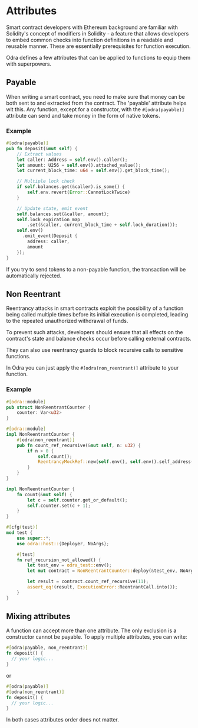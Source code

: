 # Attributes

Smart contract developers with Ethereum background are familiar with Solidity's concept of modifiers in Solidity - a feature that 
allows developers to embed common checks into function definitions in a readable and reusable manner. 
These are essentially prerequisites for function execution.

Odra defines a few attributes that can be applied to functions to equip them with superpowers.

## Payable

When writing a smart contract, you need to make sure that money can be both sent to and extracted from the contract. The 'payable' attribute helps wit this. Any function, except for a constructor, with the `#[odra(payable)]` attribute can send and take money in the form of native tokens. 

### Example

```rust title=examples/src/contracts/tlw.rs
#[odra(payable)]
pub fn deposit(&mut self) {
    // Extract values
    let caller: Address = self.env().caller();
    let amount: U256 = self.env().attached_value();
    let current_block_time: u64 = self.env().get_block_time();

    // Multiple lock check
    if self.balances.get(&caller).is_some() {
        self.env.revert(Error::CannotLockTwice)
    }

    // Update state, emit event
    self.balances.set(&caller, amount);
    self.lock_expiration_map
        .set(&caller, current_block_time + self.lock_duration());
    self.env()
      .emit_event(Deposit {
        address: caller,
        amount
    });
}
```

If you try to send tokens to a non-payable function, the transaction will be automatically rejected.


## Non Reentrant

Reentrancy attacks in smart contracts exploit the possibility of a function being called multiple times before its initial execution is completed, leading to the repeated unauthorized withdrawal of funds. 

To prevent such attacks, developers should ensure that all effects on the contract's state and balance checks occur before calling external contracts. 

They can also use reentrancy guards to block recursive calls to sensitive functions.

In Odra you can just apply the `#[odra(non_reentrant)]` attribute to your function.

### Example

```rust
#[odra::module]
pub struct NonReentrantCounter {
    counter: Var<u32>
}

#[odra::module]
impl NonReentrantCounter {
    #[odra(non_reentrant)]
    pub fn count_ref_recursive(&mut self, n: u32) {
        if n > 0 {
            self.count();
            ReentrancyMockRef::new(self.env(), self.env().self_address()).count_ref_recursive(n - 1);
        }
    }
}

impl NonReentrantCounter {
    fn count(&mut self) {
        let c = self.counter.get_or_default();
        self.counter.set(c + 1);
    }
}

#[cfg(test)]
mod test {
    use super::*;
    use odra::host::{Deployer, NoArgs};

    #[test]
    fn ref_recursion_not_allowed() {
        let test_env = odra_test::env();
        let mut contract = NonReentrantCounter::deploy(&test_env, NoArgs);

        let result = contract.count_ref_recursive(11);
        assert_eq!(result, ExecutionError::ReentrantCall.into());
    }
}
```

## Mixing attributes

A function can accept more than one attribute. The only exclusion is a constructor cannot be payable.
To apply multiple attributes, you can write:

```rust
#[odra(payable, non_reentrant)]
fn deposit() {
  // your logic...
}
```

or 

```rust
#[odra(payable)]
#[odra(non_reentrant)]
fn deposit() {
  // your logic...
}
```

In both cases attributes order does not matter.
